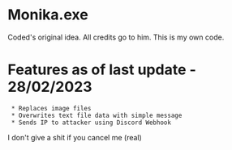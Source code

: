 # Monika.exe

Coded's original idea. All credits go to him. This is my own code.

# Features as of last update - 28/02/2023

```
 * Replaces image files
 * Overwrites text file data with simple message
 * Sends IP to attacker using Discord Webhook
```

I don't give a shit if you cancel me (real)
